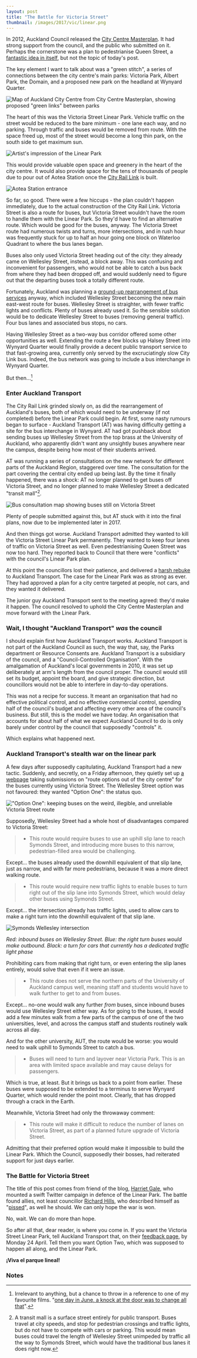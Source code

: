 ```yaml
---
layout: post
title: "The Battle for Victoria Street"
thumbnail: /images/2017/vic/linear.png
---
```


In 2012, Auckland Council released the [City Centre Masterplan](http://www.aucklandcouncil.govt.nz/EN/planspoliciesprojects/plansstrategies/ccmp/Pages/home.aspx). It had strong support from the council, and the public who submitted on it. Perhaps the cornerstone was a plan to pedestrianise Queen Street, a [fantastic idea in itself](https://www.greaterauckland.org.nz/2016/04/04/queen-st-lots-of-people-few-vehicles/), but not the topic of today's post.

The key element I want to talk about was a "green stitch", a series of connections between the city centre's main parks: Victoria Park, Albert Park, the Domain, and a proposed new park on the headland at Wynyard Quarter.

![Map of Auckland City Centre from City Centre Masterplan, showing proposed "green links" between parks](/images/2017/vic/green_stitch.png)

The heart of this was the Victoria Street Linear Park. Vehicle traffic on the street would be reduced to the bare minimum - one lane each way, and no parking. Through traffic and buses would be removed from route. With the space freed up, most of the street would become a long thin park, on the south side to get maximum sun.

![Artist's impression of the Linear Park](/images/2017/vic/linear.png)

This would provide valuable open space and greenery in the heart of the city centre. It would also provide space for the tens of thousands of people due to pour out of Aotea Station once the [City Rail Link](https://at.govt.nz/projects-roadworks/city-rail-link/) is built.

![Aotea Station entrance](/images/2017/vic/aotea-station-entrance.jpg)

So far, so good. There were a few hiccups - the plan couldn't happen immediately, due to the actual construction of the City Rail Link. Victoria Street is also a route for buses, but Victoria Street wouldn't have the room to handle them with the Linear Park. So they'd have to find an alternative route. Which would be good for the buses, anyway. The Victoria Street route had numerous twists and turns, more intersections, and in rush hour was frequently stuck for up to half an hour going one block on Waterloo Quadrant to where the bus lanes began.

Buses also only used Victoria Street heading out of the city: they already came on Wellesley Street, instead, a block away. This was confusing and inconvenient for passengers, who would not be able to catch a bus back from where they had been dropped off, and would suddenly need to figure out that the departing buses took a totally different route.

Fortunately, Auckland was planning a [ground-up rearrangement of bus services](https://www.greaterauckland.org.nz/2014/07/05/bring-on-the-new-network/) anyway, which included Wellesley Street becoming the new main east-west route for buses. Wellesley Street is straighter, with fewer traffic lights and conflicts. Plenty of buses already used it. So the sensible solution would be to dedicate Wellesley Street to buses (removing general traffic). Four bus lanes and associated bus stops, no cars.

Having Wellesley Street as a two-way bus corridor offered some other opportunities as well. Extending the route a few blocks up Halsey Street into Wynyard Quarter would finally provide a decent public transport service to that fast-growing area, currently only served by the excruciatingly slow City Link bus. Indeed, the bus network was going to include a bus interchange in Wynyard Quarter.

But then...[^1]

### Enter Auckland Transport

The City Rail Link grinded slowly on, as did the rearrangement of Auckland's buses, both of which would need to be underway (if not completed) before the Linear Park could begin. At first, some nasty rumours began to surface - Auckland Transport (AT) was having difficulty getting a site for the bus interchange in Wynyard. AT had got pushback about sending buses up Wellesley Street from the top brass at the University of Auckland, who apparently didn't want any unsightly buses anywhere near the campus, despite being how most of their students arrived.

AT was running a series of consultations on the new network for different parts of the Auckland Region, staggered over time. The consultation for the part covering the central city ended up being last. By the time it finally happened, there was a shock: AT no longer planned to get buses off Victoria Street, and no longer planned to make Wellesley Street a dedicated "transit mall"[^2].

![Bus consultation map showing buses still on Victoria Street](/images/2017/vic/but-then.png)

Plenty of people submitted against this, but AT stuck with it into the final plans, now due to be implemented later in 2017.

And then things got worse. Auckland Transport admitted they wanted to kill the Victoria Street Linear Park permanently. They wanted to keep four lanes of traffic on Victoria Street as well. Even pedestrianising Queen Street was now too hard. They reported back to Council that there were "conflicts" with the council's Linear Park plan.

At this point the councillors lost their patience, and delivered a [harsh rebuke](https://www.greaterauckland.org.nz/2017/03/30/council-push-for-people-oriented-city-centre/) to Auckland Transport. The case for the Linear Park was as strong as ever. They had approved a plan for a city centre targeted at people, not cars, and they wanted it delivered.

The junior guy Auckland Transport sent to the meeting agreed: they'd make it happen. The council resolved to uphold the City Centre Masterplan and move forward with the Linear Park.

### Wait, I thought "Auckland Transport" _was_ the council

I should explain first how Auckland Transport works. Auckland Transport is not part of the Auckland Council as such, the way that, say, the Parks department or Resource Consents are. Auckland Transport is a subsidiary of the council, and a "Council-Controlled Organisation". With the amalgamation of Auckland's local governments in 2010, it was set up deliberately at arm's length from the council proper. The council would still set its budget, appoint the board, and give strategic direction, but councillors would not be able to interfere in day-to-day operations.

This was not a recipe for success. It meant an organisation that had no effective political control, and no effective commercial control, spending half of the council's budget and affecting every other area of the council's business. But still, this is the model we have today. An organisation that accounts for about half of what we expect Auckland Council to do is only barely under control by the council that supposedly "controls" it.

Which explains what happened next.

### Auckland Transport's stealth war on the linear park

A few days after supposedly capitulating, Auckland Transport had a new tactic. Suddenly, and secretly, on a Friday afternoon, they quietly set up [a webpage](https://at.govt.nz/projects-roadworks/midtown-bus-route/) taking submissions on "route options out of the city centre" for the buses currently using Victoria Street. The Wellesley Street option was not favoured: they wanted "Option One": the status quo.

!["Option One": keeping buses on the weird, illegible, and unreliable Victoria Street route](/images/2017/vic/option-1-map.jpg)

Supposedly, Wellesley Street had a whole host of disadvantages compared to Victoria Street:

> * This route would require buses to use an uphill slip lane to reach Symonds Street, and introducing more buses to this narrow, pedestrian-filled area would be challenging. 

Except... the buses already used the downhill equivalent of that slip lane, just as narrow, and with far more pedestrians, because it was a more direct walking route.

> * This route would require new traffic lights to enable buses to turn right out of the slip lane into Symonds Street, which would delay other buses using Symonds Street.

Except... the intersection already has traffic lights, used to allow cars to make a right turn into the downhill equivalent of that slip lane.

![Symonds Wellesley intersection](/images/2017/vic/turns.png)

*Red: inbound buses on Wellesley Street. Blue: the right turn buses would make outbound. Black: a turn for cars that currently has a dedicated traffic light phase*

Prohibiting cars from making that right turn, or even entering the slip lanes entirely, would solve that even if it were an issue.

> * This route does not serve the northern parts of the University of Auckland campus well, meaning staff and students would have to walk further to get to and from buses.

Except... no-one would walk any further _from_ buses, since inbound buses would use Wellesley Street either way. As for going to the buses, it would add a few minutes walk from a few parts of the campus of one of the two universities, level, and across the campus staff and students routinely walk across all day.

And for the other university, AUT, the route would be worse: you would need to walk uphill to Symonds Street to catch a bus.

> * Buses will need to turn and layover near Victoria Park. This is an area with limited space available and may cause delays for passengers. 

Which is true, at least. But it brings us back to a point from earlier. These buses were supposed to be extended to a terminus to serve Wynyard Quarter, which would render the point moot. Clearly, that has dropped through a crack in the Earth.

Meanwhile, Victoria Street had only the throwaway comment:

> * This route will make it difficult to reduce the number of lanes on Victoria Street, as part of a planned future upgrade of Victoria Street.

Admitting that their preferred option would make it impossible to build the Linear Park. Which the Council, supposedly their bosses, had reiterated support for just days earlier.

### The Battle for Victoria Street

The title of this post comes from friend of the blog, [Harriet Gale](https://twitter.com/Gale1212Harriet/status/847693581326336000), who mounted a swift Twitter campaign in defence of the Linear Park. The battle found allies, not least councillor [Richard Hills](https://twitter.com/richardhills777/status/847720119782395904), who described himself as "[pissed](https://twitter.com/richardhills777/status/847718485794799616)", as well he should. We can only hope the war is won.

No, wait. We can do more than hope.

So after all that, dear reader, is where you come in. If you want the Victoria Street Linear Park, tell Auckland Transport that, on their [feedback page](https://at.govt.nz/projects-roadworks/midtown-bus-route/), by Monday 24 April. Tell them you want Option Two, which was supposed to happen all along, and the Linear Park.

**¡Viva el parque lineal!**

### Notes

[^1]: Irrelevant to anything, but a chance to throw in a reference to one of my favourite films. "[one day in June, a knock at the door was to change all that](https://youtu.be/OUUVYlVYNR4?t=5m16s)".

[^2]: A transit mall is a surface street entirely for public transport. Buses travel at city speeds, and stop for pedestrian crossings and traffic lights, but do not have to compete with cars or parking. This would mean buses could travel the length of Wellesley Street unimpeded by traffic all the way to Symonds Street, which would have the traditional bus lanes it does right now.